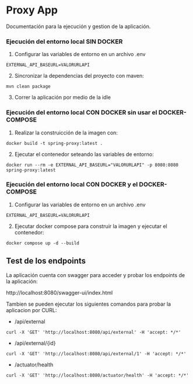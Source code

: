 # Proxy App

Documentación para la ejecución y gestion de la aplicación.

### Ejecución del entorno local SIN DOCKER

1. Configurar las variables de entorno en un archivo .env
```
EXTERNAL_API_BASEURL=VALORURLAPI
```
2. Sincronizar la dependencias del proyecto con maven:
```
mvn clean package
```
3. Correr la aplicación por medio de la idle


### Ejecución del entorno local CON DOCKER sin usar el DOCKER-COMPOSE

1. Realizar la construicción de la imagen con:
```
docker build -t spring-proxy:latest .
```
2. Ejecutar el contenedor seteando las variables de entorno:
```
docker run --rm -e EXTERNAL_API_BASEURL="VALORURLAPI" -p 8080:8080 spring-proxy:latest 
```

### Ejecución del entorno local CON DOCKER y el DOCKER-COMPOSE

1. Configurar las variables de entorno en un archivo .env
```
EXTERNAL_API_BASEURL=VALORURLAPI
```
2. Ejecutar docker compose para construir la imagen y ejecutar el contenedor:
```
docker compose up -d --build
```

## Test de los endpoints
La aplicación cuenta con swagger para acceder y probar los endpoints de la aplicación:

http://localhost:8080/swagger-ui/index.html

Tambien se pueden ejecutar los siguientes comandos para probar la aplicacion por CURL:

- /api/external
```
curl -X 'GET' 'http://localhost:8080/api/external' -H 'accept: */*'
```
- /api/external/{id}
```
curl -X 'GET' 'http://localhost:8080/api/external/1' -H 'accept: */*'
```
- /actuator/health
```
curl -X 'GET' 'http://localhost:8080/actuator/health' -H 'accept: */*'
```

